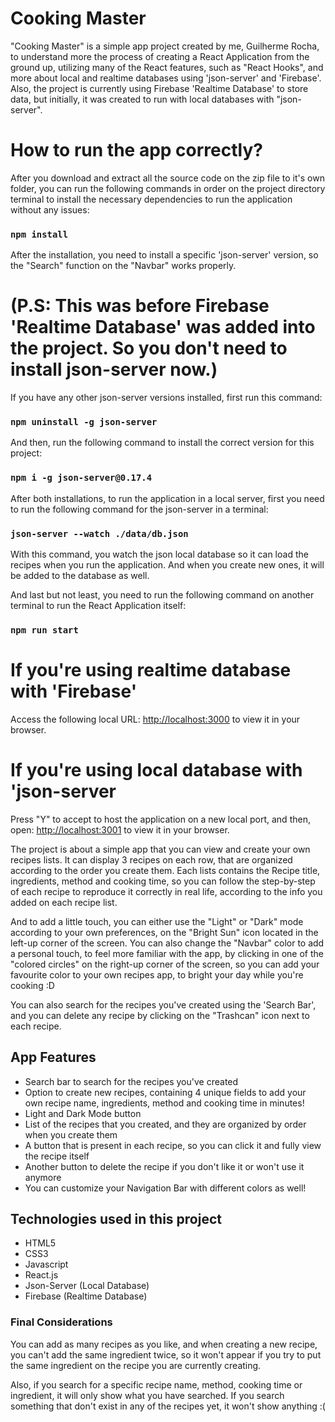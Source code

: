 # Cooking Master

"Cooking Master" is a simple app project created by me, Guilherme Rocha, to understand more the process of creating a React Application from the ground up, utilizing many of the React features, such as "React Hooks", and more about local and realtime databases using 'json-server' and 'Firebase'. Also, the project is currently using Firebase 'Realtime Database' to store data, but initially, it was created to run with local databases with "json-server".

# How to run the app correctly?

After you download and extract all the source code on the zip file to it's own folder, you can run the following commands in order on the project directory terminal to install the necessary dependencies to run the application without any issues:

### `npm install`

After the installation, you need to install a specific 'json-server' version, so the "Search"
function on the "Navbar" works properly.

# (P.S: This was before Firebase 'Realtime Database' was added into the project. So you don't need to install json-server now.)

If you have any other json-server versions installed, first run this command:

### `npm uninstall -g json-server`

And then, run the following command to install the correct version for this project:

### `npm i -g json-server@0.17.4`

After both installations, to run the application in a local server, first you need to run the following command
for the json-server in a terminal:

### `json-server --watch ./data/db.json`

With this command, you watch the json local database so it can load the recipes when you run the application.
And when you create new ones, it will be added to the database as well.

And last but not least, you need to run the following command on another terminal to run the React Application itself:

### `npm run start`

# If you're using realtime database with 'Firebase'

Access the following local URL:
[http://localhost:3000](http://localhost:3001) to view it in your browser.

# If you're using local database with 'json-server

Press "Y" to accept to host the application on a new local port, and then, open:
[http://localhost:3001](http://localhost:3001) to view it in your browser.

The project is about a simple app that you can view and create your own recipes lists. It can display 3 recipes on each row, that are organized according to the order you create them. Each lists contains the Recipe title, ingredients, method and cooking time, so you can follow the step-by-step of each recipe to reproduce it correctly in real life, according to the info you added on each recipe list.

And to add a little touch, you can either use the "Light" or "Dark" mode according to your own preferences, on the "Bright Sun" icon located in the left-up corner of the screen.
You can also change the "Navbar" color to add a personal touch, to feel more familiar with the app, by clicking in one of the "colored circles" on the right-up corner of the screen, so you can add your favourite color to your own recipes app, to bright your day while you're cooking :D

You can also search for the recipes you've created using the 'Search Bar', and you can delete any recipe by clicking on the "Trashcan" icon next to each recipe.

## App Features

- Search bar to search for the recipes you've created
- Option to create new recipes, containing 4 unique fields to add your own recipe name, ingredients, method and
  cooking time in minutes!
- Light and Dark Mode button
- List of the recipes that you created, and they are organized by order when you create them
- A button that is present in each recipe, so you can click it and fully view the recipe itself
- Another button to delete the recipe if you don't like it or won't use it anymore
- You can customize your Navigation Bar with different colors as well!

## Technologies used in this project

- HTML5
- CSS3
- Javascript
- React.js
- Json-Server (Local Database)
- Firebase (Realtime Database)

### Final Considerations

You can add as many recipes as you like, and when creating a new recipe, you can't add the same ingredient twice, so it won't appear if you try to put the same ingredient on the recipe you are currently creating.

Also, if you search for a specific recipe name, method, cooking time or ingredient, it will only show what you have searched. If you search something that don't exist in any of the recipes yet, it won't show anything :(